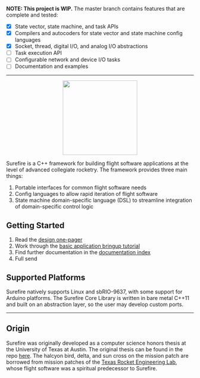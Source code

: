 **NOTE: This project is WIP.** The master branch contains features that are complete and tested:

* [x] State vector, state machine, and task APIs
* [x] Compilers and autocoders for state vector and state machine config languages
* [x] Socket, thread, digital I/O, and analog I/O abstractions
* [ ] Task execution API
* [ ] Configurable network and device I/O tasks
* [ ] Documentation and examples

---

<p align="center">
    <image src="docs/assets/surefire-patch.png" width="200px">
</p>

Surefire is a C++ framework for building flight software applications at the level of advanced collegiate rocketry. The framework provides three main things:

1. Portable interfaces for common flight software needs
2. Config languages to allow rapid iteration of flight software
3. State machine domain-specific language (DSL) to streamline integration of domain-specific control logic

## Getting Started

1. Read the [design one-pager](docs/design-one-pager.md)
2. Work through the [basic application bringup tutorial](docs/basic-application-bringup.md)
3. Find further documentation in the [documentation index](docs/index.md)
4. Full send

## Supported Platforms

Surefire natively supports Linux and sbRIO-9637, with some support for Arduino platforms. The Surefire Core Library is written in bare metal C++11 and built on an abstraction layer, so the user may develop custom ports.

---

## Origin

Surefire was originally developed as a computer science honors thesis at the University of Texas at Austin. The original thesis can be found in the repo [here](docs/debruyn-honors-thesis.pdf). The halcyon bird, delta, and sun cross on the mission patch are borrowed from mission patches of the [Texas Rocket Engineering Lab](https://www.texasrocketlab.com), whose flight software was a spiritual predecessor to Surefire.
